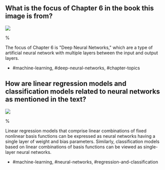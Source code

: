 ## What is the focus of Chapter 6 in the book this image is from?

![](https://cdn.mathpix.com/cropped/2024_05_26_313d01a874b4d704a5d6g-1.jpg?height=1250&width=1248&top_left_y=215&top_left_x=409)

%

The focus of Chapter 6 is "Deep Neural Networks," which are a type of artificial neural network with multiple layers between the input and output layers.

- #machine-learning, #deep-neural-networks, #chapter-topics

## How are linear regression models and classification models related to neural networks as mentioned in the text?

![](https://cdn.mathpix.com/cropped/2024_05_26_313d01a874b4d704a5d6g-1.jpg?height=1250&width=1248&top_left_y=215&top_left_x=409)

%

Linear regression models that comprise linear combinations of fixed nonlinear basis functions can be expressed as neural networks having a single layer of weight and bias parameters. Similarly, classification models based on linear combinations of basis functions can be viewed as single-layer neural networks.

- #machine-learning, #neural-networks, #regression-and-classification